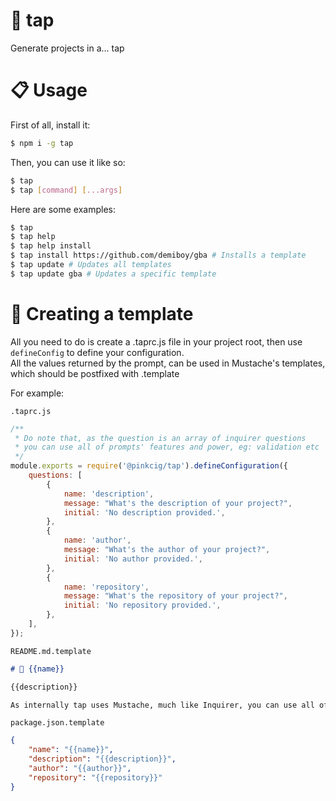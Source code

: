 # 🔖 tap

Generate projects in a... tap

# 📋 Usage

First of all, install it:

```sh
$ npm i -g tap
```

Then, you can use it like so:

```sh
$ tap
$ tap [command] [...args]
```

Here are some examples:

```sh
$ tap
$ tap help
$ tap help install
$ tap install https://github.com/demiboy/gba # Installs a template
$ tap update # Updates all templates
$ tap update gba # Updates a specific template

```

# 🔧 Creating a template

All you need to do is create a .taprc.js file in your project root, then use `defineConfig` to define your configuration.  
All the values returned by the prompt, can be used in Mustache's templates, which should be postfixed with .template

For example:

`.taprc.js`

```js
/**
 * Do note that, as the question is an array of inquirer questions
 * you can use all of prompts' features and power, eg: validation etc
 */
module.exports = require('@pinkcig/tap').defineConfiguration({
	questions: [
		{
			name: 'description',
			message: "What's the description of your project?",
			initial: 'No description provided.',
		},
		{
			name: 'author',
			message: "What's the author of your project?",
			initial: 'No author provided.',
		},
		{
			name: 'repository',
			message: "What's the repository of your project?",
			initial: 'No repository provided.',
		},
	],
});
```

`README.md.template`

```md
# 🔖 {{name}}

{{description}}

As internally tap uses Mustache, much like Inquirer, you can use all of it's features and power as well!
```

`package.json.template`

```json
{
	"name": "{{name}}",
	"description": "{{description}}",
	"author": "{{author}}",
	"repository": "{{repository}}"
}
```
